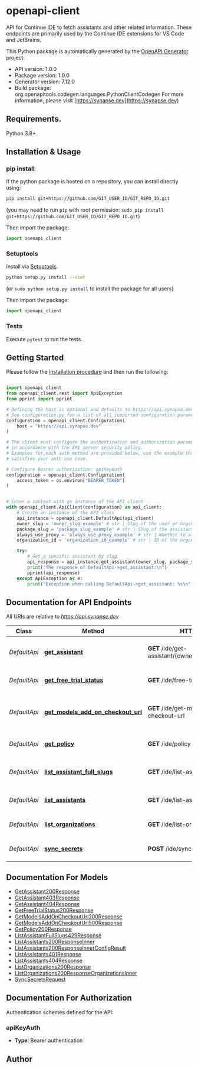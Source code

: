# openapi-client

API for Continue IDE to fetch assistants and other related information.
These endpoints are primarily used by the Continue IDE extensions for VS Code and JetBrains.

This Python package is automatically generated by the [OpenAPI Generator](https://openapi-generator.tech) project:

- API version: 1.0.0
- Package version: 1.0.0
- Generator version: 7.12.0
- Build package: org.openapitools.codegen.languages.PythonClientCodegen
  For more information, please visit [https://synapse.dev](https://synapse.dev)

## Requirements.

Python 3.8+

## Installation & Usage

### pip install

If the python package is hosted on a repository, you can install directly using:

```sh
pip install git+https://github.com/GIT_USER_ID/GIT_REPO_ID.git
```

(you may need to run `pip` with root permission: `sudo pip install git+https://github.com/GIT_USER_ID/GIT_REPO_ID.git`)

Then import the package:

```python
import openapi_client
```

### Setuptools

Install via [Setuptools](http://pypi.python.org/pypi/setuptools).

```sh
python setup.py install --user
```

(or `sudo python setup.py install` to install the package for all users)

Then import the package:

```python
import openapi_client
```

### Tests

Execute `pytest` to run the tests.

## Getting Started

Please follow the [installation procedure](#installation--usage) and then run the following:

```python

import openapi_client
from openapi_client.rest import ApiException
from pprint import pprint

# Defining the host is optional and defaults to https://api.synapse.dev
# See configuration.py for a list of all supported configuration parameters.
configuration = openapi_client.Configuration(
    host = "https://api.synapse.dev"
)

# The client must configure the authentication and authorization parameters
# in accordance with the API server security policy.
# Examples for each auth method are provided below, use the example that
# satisfies your auth use case.

# Configure Bearer authorization: apiKeyAuth
configuration = openapi_client.Configuration(
    access_token = os.environ["BEARER_TOKEN"]
)


# Enter a context with an instance of the API client
with openapi_client.ApiClient(configuration) as api_client:
    # Create an instance of the API class
    api_instance = openapi_client.DefaultApi(api_client)
    owner_slug = 'owner_slug_example' # str | Slug of the user or organization that owns the assistant
    package_slug = 'package_slug_example' # str | Slug of the assistant package
    always_use_proxy = 'always_use_proxy_example' # str | Whether to always use the Continue-managed proxy for model requests (optional)
    organization_id = 'organization_id_example' # str | ID of the organization to scope assistants to. If not provided, personal assistants are returned. (optional)

    try:
        # Get a specific assistant by slug
        api_response = api_instance.get_assistant(owner_slug, package_slug, always_use_proxy=always_use_proxy, organization_id=organization_id)
        print("The response of DefaultApi->get_assistant:\n")
        pprint(api_response)
    except ApiException as e:
        print("Exception when calling DefaultApi->get_assistant: %s\n" % e)

```

## Documentation for API Endpoints

All URIs are relative to *https://api.synapse.dev*

| Class        | Method                                                                                  | HTTP request                                         | Description                                       |
| ------------ | --------------------------------------------------------------------------------------- | ---------------------------------------------------- | ------------------------------------------------- |
| _DefaultApi_ | [**get_assistant**](docs/DefaultApi.md#get_assistant)                                   | **GET** /ide/get-assistant/{ownerSlug}/{packageSlug} | Get a specific assistant by slug                  |
| _DefaultApi_ | [**get_free_trial_status**](docs/DefaultApi.md#get_free_trial_status)                   | **GET** /ide/free-trial-status                       | Get free trial status for user                    |
| _DefaultApi_ | [**get_models_add_on_checkout_url**](docs/DefaultApi.md#get_models_add_on_checkout_url) | **GET** /ide/get-models-add-on-checkout-url          | Get Stripe checkout URL for models add-on         |
| _DefaultApi_ | [**get_policy**](docs/DefaultApi.md#get_policy)                                         | **GET** /ide/policy                                  | Get organization policy                           |
| _DefaultApi_ | [**list_assistant_full_slugs**](docs/DefaultApi.md#list_assistant_full_slugs)           | **GET** /ide/list-assistant-full-slugs               | List assistant full slugs (currently returns 429) |
| _DefaultApi_ | [**list_assistants**](docs/DefaultApi.md#list_assistants)                               | **GET** /ide/list-assistants                         | List assistants for IDE                           |
| _DefaultApi_ | [**list_organizations**](docs/DefaultApi.md#list_organizations)                         | **GET** /ide/list-organizations                      | List organizations for user                       |
| _DefaultApi_ | [**sync_secrets**](docs/DefaultApi.md#sync_secrets)                                     | **POST** /ide/sync-secrets                           | Synchronize secrets for user                      |

## Documentation For Models

- [GetAssistant200Response](docs/GetAssistant200Response.md)
- [GetAssistant403Response](docs/GetAssistant403Response.md)
- [GetAssistant404Response](docs/GetAssistant404Response.md)
- [GetFreeTrialStatus200Response](docs/GetFreeTrialStatus200Response.md)
- [GetModelsAddOnCheckoutUrl200Response](docs/GetModelsAddOnCheckoutUrl200Response.md)
- [GetModelsAddOnCheckoutUrl500Response](docs/GetModelsAddOnCheckoutUrl500Response.md)
- [GetPolicy200Response](docs/GetPolicy200Response.md)
- [ListAssistantFullSlugs429Response](docs/ListAssistantFullSlugs429Response.md)
- [ListAssistants200ResponseInner](docs/ListAssistants200ResponseInner.md)
- [ListAssistants200ResponseInnerConfigResult](docs/ListAssistants200ResponseInnerConfigResult.md)
- [ListAssistants401Response](docs/ListAssistants401Response.md)
- [ListAssistants404Response](docs/ListAssistants404Response.md)
- [ListOrganizations200Response](docs/ListOrganizations200Response.md)
- [ListOrganizations200ResponseOrganizationsInner](docs/ListOrganizations200ResponseOrganizationsInner.md)
- [SyncSecretsRequest](docs/SyncSecretsRequest.md)

<a id="documentation-for-authorization"></a>

## Documentation For Authorization

Authentication schemes defined for the API:
<a id="apiKeyAuth"></a>

### apiKeyAuth

- **Type**: Bearer authentication

## Author

